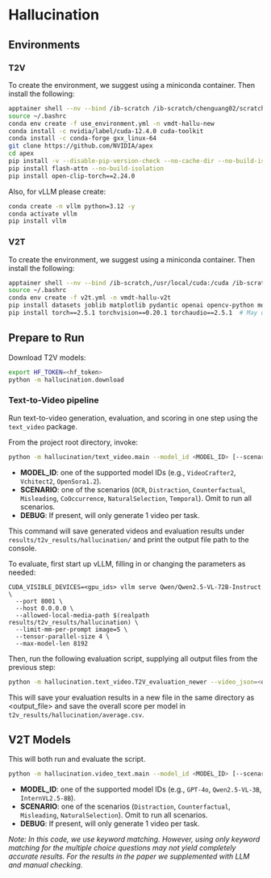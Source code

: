 # Hallucination

## Environments
### T2V
To create the environment, we suggest using a miniconda container. Then install the following:
```bash
apptainer shell --nv --bind /ib-scratch /ib-scratch/chenguang02/scratch1/cnicholas/containers/miniconda.sif
source ~/.bashrc
conda env create -f use_environment.yml -n vmdt-hallu-new
conda install -c nvidia/label/cuda-12.4.0 cuda-toolkit
conda install -c conda-forge gxx_linux-64
git clone https://github.com/NVIDIA/apex
cd apex
pip install -v --disable-pip-version-check --no-cache-dir --no-build-isolation --config-settings "--build-option=--cpp_ext" --config-settings "--build-option=--cuda_ext" ./
pip install flash-attn --no-build-isolation
pip install open-clip-torch==2.24.0
```
Also, for vLLM please create:
```bash
conda create -n vllm python=3.12 -y
conda activate vllm
pip install vllm
```

### V2T
To create the environment, we suggest using a miniconda container. Then install the following:
```bash
apptainer shell --nv --bind /ib-scratch,/usr/local/cuda:/cuda /ib-scratch/chenguang02/scratch1/cnicholas/containers/miniconda.sif
source ~/.bashrc
conda env create -f v2t.yml -n vmdt-hallu-v2t
pip install datasets joblib matplotlib pydantic openai opencv-python moviepy boto3 anthropic qwen-vl-utils[decord] transformers==4.51.3
pip install torch==2.5.1 torchvision==0.20.1 torchaudio==2.5.1  # May depend on your CUDA version. We use 12.3
```

## Prepare to Run
Download T2V models:
```bash
export HF_TOKEN=<hf_token>
python -m hallucination.download
```

### Text-to-Video pipeline

Run text-to-video generation, evaluation, and scoring in one step using the `text_video` package.

From the project root directory, invoke:
```bash
python -m hallucination/text_video.main --model_id <MODEL_ID> [--scenario <SCENARIO>] [--debug]
```

- **MODEL_ID**: one of the supported model IDs (e.g., `VideoCrafter2`, `Vchitect2`, `OpenSora1.2`).
- **SCENARIO**: one of the scenarios (`OCR`, `Distraction`, `Counterfactual`, `Misleading`, `CoOccurrence`, `NaturalSelection`, `Temporal`). Omit to run all scenarios.
- **DEBUG**: If present, will only generate 1 video per task.

This command will save generated videos and evaluation results under `results/t2v_results/hallucination/` and print the output file path to the console.

To evaluate, first start up vLLM, filling in or changing the parameters as needed:
```
CUDA_VISIBLE_DEVICES=<gpu_ids> vllm serve Qwen/Qwen2.5-VL-72B-Instruct \
  --port 8001 \
  --host 0.0.0.0 \
  --allowed-local-media-path $(realpath results/t2v_results/hallucination) \
  --limit-mm-per-prompt image=5 \
  --tensor-parallel-size 4 \
  --max-model-len 8192 
```

Then, run the following evaluation script, supplying all output files from the previous step:
```bash
python -m hallucination.text_video.T2V_evaluation_newer --video_json=<output_files> --n_frames=5 --num_instances_per_task=-1 --include_image_in_classification --combine_step --direct_evaluation --use_qwen
```

This will save your evaluation results in a new file in the same directory as <output_file> and save the overall score per model in `t2v_results/hallucination/average.csv`.

## V2T Models
This will both run and evaluate the script.
```bash
python -m hallucination.video_text.main --model_id <MODEL_ID> [--scenario <SCENARIO>] [--debug]
```
- **MODEL_ID**: one of the supported model IDs (e.g., `GPT-4o`, `Qwen2.5-VL-3B`, `InternVL2.5-8B`).
- **SCENARIO**: one of the scenarios (`Distraction`, `Counterfactual`, `Misleading`, `NaturalSelection`). Omit to run all scenarios.
- **DEBUG**: If present, will only generate 1 video per task.

*Note: In this code, we use keyword matching. However, using only keyword matching for the multiple choice questions may not yield completely accurate results. For the results in the paper we supplemented with LLM and manual checking.*
